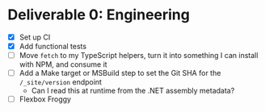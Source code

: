 # Deliverable 0: Engineering

- [x] Set up CI
- [x] Add functional tests
- [ ] Move `fetch` to my TypeScript helpers, turn it into something I can install with NPM, and consume it
- [ ] Add a Make target or MSBuild step to set the Git SHA for the `/_site/version` endpoint
    - Can I read this at runtime from the .NET assembly metadata?
- [ ] Flexbox Froggy